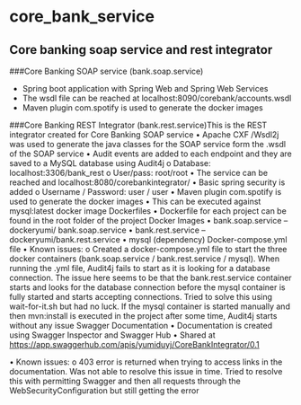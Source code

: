 # core_bank_service
## Core banking soap service and rest integrator

###Core Banking SOAP service (bank.soap.service)
- Spring boot application with Spring Web and Spring Web Services
- The wsdl file can be reached at localhost:8090/corebank/accounts.wsdl
- Maven plugin com.spotify is used to generate the docker images
  
###Core Banking REST Integrator (bank.rest.service)This is the REST integrator created for Core Banking SOAP service
•	Apache CXF /Wsdl2j was used to generate the java classes for the SOAP service form the .wsdl of the SOAP service
•	Audit events are added to each endpoint and they are saved to a MySQL database using Audit4j 
o	Database: localhost:3306/bank_rest
o	User/pass: root/root
•	The service can be reached and localhost:8080/corebankintegrator/
•	Basic spring security is added
o	Username / Password: user / user
•	Maven plugin com.spotify is used to generate the docker images
•	This can be executed against mysql:latest docker image
Dockerfiles
•	Dockerfile for each project can be found in the root folder of the project
Docker Images
•	bank.soap.service – dockeryumi/ bank.soap.service
•	bank.rest.service – dockeryumi/bank.rest.service
•	mysql (dependency)
Docker-compose.yml file
•	Known issues:
o	Created a docker-compose.yml file to start the three docker containers (bank.soap.service / bank.rest.service / mysql). When running the .yml file, Audit4j fails to start as it is looking for a database connection. The issue here seems to be that the bank.rest.service container starts and looks for the database connection before the mysql container is fully started and starts accepting connections. Tried to solve this using wait-for-it.sh but had no luck.
If the mysql container is started manually and then mvn:install is executed in the project after some time, Audit4j starts without any issue
Swagger Documentation
•	Documentation is created using Swagger Inspector and Swagger Hub
•	Shared at https://app.swaggerhub.com/apis/yumiduyj/CoreBankIntegrator/0.1

•	Known issues:
o	403 error is returned when trying to access links in the documentation. Was not able to resolve this issue in time. Tried to resolve this with permitting Swagger and then all requests through the WebSecurityConfiguration but still getting the error


